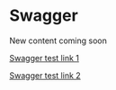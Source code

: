 # Swagger

New content coming soon

[Swagger test link 1](swagger/)

[Swagger test link 2](swagger/index.html)
